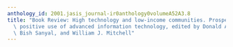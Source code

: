 ```yaml
---
anthology_id: 2001.jasis_journal-ir0anthology0volumeA52A3.8
title: "Book Review: High technology and low-income communities. Prospects for the\
  \ positive use of advanced information technology, edited by Donald A. Sch\xF6n,\
  \ Bish Sanyal, and William J. Mitchell"
---
```

